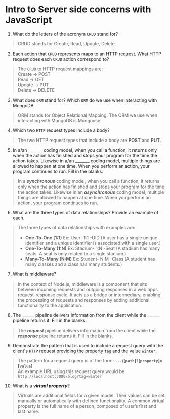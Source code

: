 # Intro to Server side concerns with JavaScript
01. What do the letters of the acronym `CRUD` stand for?

  > CRUD stands for Create, Read, Update, Delete.

02. Each action that `CRUD` represents maps to an HTTP request. What HTTP request does each `CRUD` action correspond to?

  > The `CRUD` to HTTP request mappings are:  
  Create -> POST  
  Read -> GET  
  Update -> PUT  
  Delete -> DELETE

03. What does `ORM` stand for? Which `ORM` do we use when interacting with MongoDB

  > ORM stands for Object Relational Mapping. The ORM we use when interacting with MongoDB is Mongoose.

04. Which two `HTTP` request types include a body?

  > The two HTTP request types that include a body are **POST** and **PUT**.

05. In a/an _______ coding model, when you call a function, it returns only when the action has finished and stops your program for the time the action takes. Likewise in a/an _______ coding model, multiple things are allowed to happen at one time. When you perform an action, your program continues to run.  Fill in the blanks.

  > In a ***synchronous*** coding model, when you call a function, it returns only when the action has finished and stops your program for the time the action takes. Likewise in an ***asynchronous*** coding model, multiple things are allowed to happen at one time. When you perform an action, your program continues to run.

06. What are the three types of data relationships? Provide an example of each.

  > The three types of data relationships with examples are:
  > * **One-To-One (1:1)** Ex: User- 1:1 -UID (A user has a single unique identifier and a unique identifier is associated with a single user.)
  > * **One-To-Many (1:N)** Ex: Stadium- 1:N -Seat (A stadium has many seats. A seat is only related to a single stadium.)
  > * **Many-To-Many (N:M)** Ex: Student- N:M -Class (A student has many classes and a class has many students.)

07. What is middleware?

  > In the context of Node.js, middleware is a component that sits between incoming requests and outgoing responses in a web apps request-response cycle. It acts as a bridge or intermediary, enabling the processing of requests and responses by adding additional functionality to the application.

08. The ______ pipeline delivers information from the client while the ______ pipeline returns it. Fill in the blanks. 

  > The ***request*** pipeline delivers information from the client while the ***response*** pipeline returns it. Fill in the blanks.

09. Demonstrate the pattern that is used to include a request query with the client's `HTTP` request providing the property `tag` and the value `winter`.

  > The pattern for a request query is of the form: **`...`/[`path`]`?`[`property`]`=`[`value`]**  
  > An example URL using this request query would be: `http://localhost:3000/blog?tag=winter`

10. What is a ***virtual property***?

  > Virtuals are additional fields for a given model. Their values can be set manually or automatically with defined functionality. A common virtual property is the full name of a person, composed of user’s first and last name.
